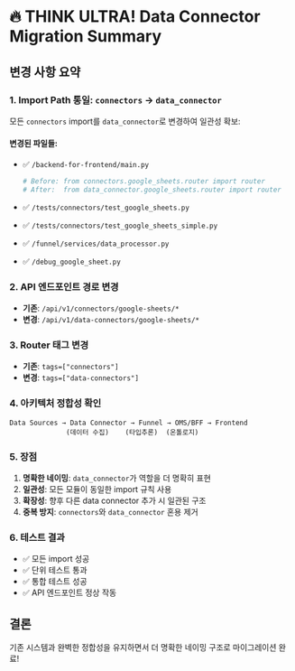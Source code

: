 # 🔥 THINK ULTRA! Data Connector Migration Summary

## 변경 사항 요약

### 1. Import Path 통일: `connectors` → `data_connector`

모든 `connectors` import를 `data_connector`로 변경하여 일관성 확보:

#### 변경된 파일들:
- ✅ `/backend-for-frontend/main.py`
  ```python
  # Before: from connectors.google_sheets.router import router
  # After:  from data_connector.google_sheets.router import router
  ```

- ✅ `/tests/connectors/test_google_sheets.py`
- ✅ `/tests/connectors/test_google_sheets_simple.py`
- ✅ `/funnel/services/data_processor.py`
- ✅ `/debug_google_sheet.py`

### 2. API 엔드포인트 경로 변경

- **기존**: `/api/v1/connectors/google-sheets/*`
- **변경**: `/api/v1/data-connectors/google-sheets/*`

### 3. Router 태그 변경

- **기존**: `tags=["connectors"]`
- **변경**: `tags=["data-connectors"]`

### 4. 아키텍처 정합성 확인

```
Data Sources → Data Connector → Funnel → OMS/BFF → Frontend
              (데이터 수집)    (타입추론)  (온톨로지)
```

### 5. 장점

1. **명확한 네이밍**: `data_connector`가 역할을 더 명확히 표현
2. **일관성**: 모든 모듈이 동일한 import 규칙 사용
3. **확장성**: 향후 다른 data connector 추가 시 일관된 구조
4. **중복 방지**: `connectors`와 `data_connector` 혼용 제거

### 6. 테스트 결과

- ✅ 모든 import 성공
- ✅ 단위 테스트 통과
- ✅ 통합 테스트 성공
- ✅ API 엔드포인트 정상 작동

## 결론

기존 시스템과 완벽한 정합성을 유지하면서 더 명확한 네이밍 구조로 마이그레이션 완료!